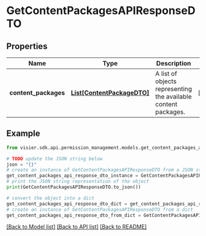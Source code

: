 # GetContentPackagesAPIResponseDTO


## Properties

Name | Type | Description | Notes
------------ | ------------- | ------------- | -------------
**content_packages** | [**List[ContentPackageDTO]**](ContentPackageDTO.md) | A list of objects representing the available content packages. | [optional] 

## Example

```python
from visier.sdk.api.permission_management.models.get_content_packages_api_response_dto import GetContentPackagesAPIResponseDTO

# TODO update the JSON string below
json = "{}"
# create an instance of GetContentPackagesAPIResponseDTO from a JSON string
get_content_packages_api_response_dto_instance = GetContentPackagesAPIResponseDTO.from_json(json)
# print the JSON string representation of the object
print(GetContentPackagesAPIResponseDTO.to_json())

# convert the object into a dict
get_content_packages_api_response_dto_dict = get_content_packages_api_response_dto_instance.to_dict()
# create an instance of GetContentPackagesAPIResponseDTO from a dict
get_content_packages_api_response_dto_from_dict = GetContentPackagesAPIResponseDTO.from_dict(get_content_packages_api_response_dto_dict)
```
[[Back to Model list]](../README.md#documentation-for-models) [[Back to API list]](../README.md#documentation-for-api-endpoints) [[Back to README]](../README.md)



